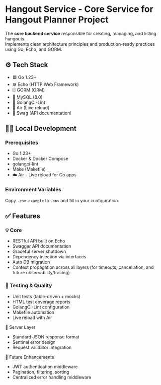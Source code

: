 # Hangout Service - Core Service for Hangout Planner Project

The **core backend service** responsible for creating, managing, and listing hangouts.  
Implements clean architecture principles and production-ready practices using Go, Echo, and GORM.

## ⚙️ Tech Stack

- 🟦 Go 1.23+
- ⚙️ Echo (HTTP Web Framework)
- 🗄️ GORM (ORM)
- 💾 MySQL (8.0)
- 🧪 GolangCI-Lint
- 🧰 Air (Live reload)
- 🧾 Swag (API documentation)

## 🏃‍♂️ Local Development

### Prerequisites

- Go 1.23+
- Docker & Docker Compose
- golangci-lint
- Make (Makefile)
- ☁️ Air - Live reload for Go apps

### Environment Variables

Copy `.env.example` to `.env` and fill in your configuration.

## ✅ Features

### 💡 Core

- RESTful API built on Echo
- Swagger API documentation
- Graceful server shutdown
- Dependency injection via interfaces
- Auto DB migration
- Context propagation across all layers (for timeouts, cancellation, and future observability/tracing)

### 🧪 Testing & Quality

- Unit tests (table-driven + mocks)
- HTML test coverage reports
- GolangCI-Lint configuration
- Makefile automation
- Live reload with Air

🧰 Server Layer

- Standard JSON response format
- Sentinel error design
- Request validator integration

🧭 Future Enhancements

- JWT authentication middleware
- Pagination, filtering, sorting
- Centralized error handling middleware
